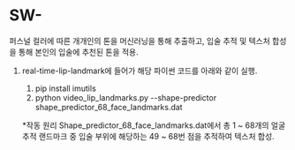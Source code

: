 # SW-
퍼스널 컬러에 따른 개개인의 톤을 머신러닝을 통해 추출하고, 입술 추적 및 텍스처 합성을 통해 본인의 입술에 추천된 톤을 적용.

1. real-time-lip-landmark에 들어가 해당 파이썬 코드를 아래와 같이 실행.
   1) pip install imutils
   2) python video_lip_landmarks.py --shape-predictor shape_predictor_68_face_landmarks.dat
   
   *작동 원리
   Shape_predictor_68_face_landmarks.dat에서 총 1 ~ 68개의 얼굴추적 랜드마크 중 입술 부위에 해당하는 49 ~ 68번 점을 추적하여 텍스처 합성.
   
